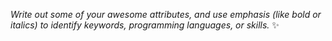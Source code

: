 _Write out some of your awesome attributes, and use *emphasis* (like bold or italics) to identify keywords, programming languages, or skills._
:sparkles:
